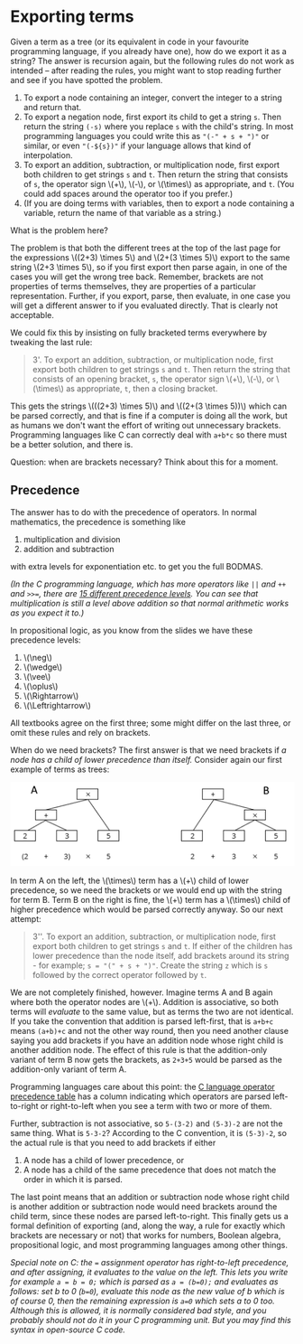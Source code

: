 # Exporting terms

Given a term as a tree (or its equivalent in code in your favourite programming language, if you already have one), how do we export it as a string? The answer is recursion again, but the following rules do not work as intended – after reading the rules, you might want to stop reading further and see if you have spotted the problem.

  1. To export a node containing an integer, convert the integer to a string and return that.
  2. To export a negation node, first export its child to get a string `s`. Then return the string `(-s)` where you replace `s` with the child's string. 
In most programming languages you could write this as `"(-" + s + ")"` or similar, or even `"(-${s})"` if your language allows that kind of interpolation.
  3. To export an addition, subtraction, or multiplication node, first export both children to get strings `s` and `t`. Then return the string that consists of `s`, the operator sign \\(+\\), \\(-\\), or \\(\times\\) as appropriate, and `t`. (You could add spaces around the operator too if you prefer.)
  4. (If you are doing terms with variables, then to export a node containing a variable, return the name of that variable as a string.)

What is the problem here? 

The problem is that both the different trees at the top of the last page for the expressions \\((2+3) \times 5\\) and \\(2+(3 \times 5)\\) export to the same string \\(2+3 \times 5\\), so if you first export then parse again, in one of the cases you will get the wrong tree back. Remember, brackets are not properties of terms themselves, they are properties of a particular representation. Further, if you export, parse, then evaluate, in one case you will get a different answer to if you evaluated directly. That is clearly not acceptable.

We could fix this by insisting on fully bracketed terms everywhere by tweaking the last rule:

> 3'. To export an addition, subtraction, or multiplication node, first export both children to get strings `s` and `t`. Then return the string that consists of an opening bracket, `s`, the operator sign \\(+\\), \\(-\\), or \\(\times\\) as appropriate, `t`, then a closing bracket. 

This gets the strings \\(((2+3) \times 5)\\) and \\((2+(3 \times 5))\\) which can be parsed correctly, and that is fine if a computer is doing all the work, but as humans we don't want the effort of writing out unnecessary brackets. Programming languages like C can correctly deal with `a+b*c` so there must be a better solution, and there is.

Question: when are brackets necessary? Think about this for a moment.

## Precedence

The answer has to do with the precedence of operators. In normal mathematics, the precedence is something like

  1. multiplication and division
  2. addition and subtraction

with extra levels for exponentiation etc. to get you the full BODMAS.

_(In the C programming language, which has more operators like `||` and `++` and `>>=`, there are [15 different precedence levels](https://en.cppreference.com/w/c/language/operator_precedence). You can see that multiplication is still a level above addition so that normal arithmetic works as you expect it to.)_

In propositional logic, as you know from the slides we have these precedence levels:

  1. \\(\neg\\)
  2. \\(\wedge\\)
  3. \\(\vee\\)
  4. \\(\oplus\\)
  5. \\(\Rightarrow\\)
  6. \\(\Leftrightarrow\\)

All textbooks agree on the first three; some might differ on the last three, or omit these rules and rely on brackets.

When do we need brackets? The first answer is that we need brackets if _a node has a child of lower precedence than itself._ Consider again our first example of terms as trees:

![tree representation of two terms](../images/termtrees.png)

In term A on the left, the \\(\times\\) term has a \\(+\\) child of lower precedence, so we need the brackets or we would end up with the string for term B. Term B on the right is fine, the \\(+\\) term has a \\(\times\\) child of higher precedence which would be parsed correctly anyway. So our next attempt:

> 3''. To export an addition, subtraction, or multiplication node, first export both children to get strings `s` and `t`. If either of the children has lower precedence than the node itself, add brackets around its string - for example; `s = "(" + s + ")"`. Create the string `z` which is `s` followed by the correct operator followed by `t`.

We are not completely finished, however. Imagine terms A and B again where both the operator nodes are \\(+\\). Addition is associative, so both terms will _evaluate_ to the same value, but as terms the two are not identical. If you take the convention that addition is parsed left-first, that is `a+b+c` means `(a+b)+c` and not the other way round, then you need another clause saying you add brackets if you have an addition node whose right child is another addition node. The effect of this rule is that the addition-only variant of term B now gets the brackets, as `2+3+5` would be parsed as the addition-only variant of term A.

Programming languages care about this point: the [C language operator precedence table](https://en.cppreference.com/w/c/language/operator_precedence) has a column indicating which operators are parsed left-to-right or right-to-left when you see a term with two or more of them.

Further, subtraction is not associative, so `5-(3-2)` and `(5-3)-2` are not the same thing. What is `5-3-2`? According to the C convention, it is `(5-3)-2`, so the actual rule is that you need to add brackets if either

  1. A node has a child of lower precedence, or
  2. A node has a child of the same precedence that does not match the order in which it is parsed.

The last point means that an addition or subtraction node whose right child is another addition or subtraction node would need brackets around the child term, since these nodes are parsed left-to-right. This finally gets us a formal definition of exporting (and, along the way, a rule for exactly which brackets are necessary or not) that works for numbers, Boolean algebra, propositional logic, and most programming languages among other things.

_Special note on C: the `=` assignment operator has right-to-left precedence, and after assigning, it evaluates to the value on the left. This lets you write for example `a = b = 0;` which is parsed as `a = (b=0);` and evaluates as follows: set b to 0 (`b=0`), evaluate this node as the new value of b which is of course 0, then the remaining expression is `a=0` which sets a to 0 too. Although this is allowed, it is normally considered bad style, and you probably should not do it in your C programming unit. But you may find this syntax in open-source C code._
